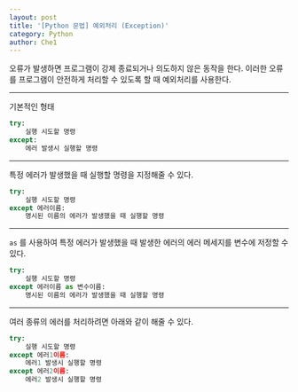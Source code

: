 ```yaml
---
layout: post
title: '[Python 문법] 예외처리 (Exception)'
category: Python
author: Che1
---
```


오류가 발생하면 프로그램이 강제 종료되거나 의도하지 않은 동작을 한다.
이러한 오류를 프로그램이 안전하게 처리할 수 있도록 할 때 예외처리를 사용한다.

- - -
기본적인 형태
```python
try:
    실행 시도할 명령
except:
    에러 발생시 실행할 명령
```

- - -

특정 에러가 발생했을 때 실행할 명령을 지정해줄 수 있다.

```python
try:
    실행 시도할 명령
except 에러이름:
    명시된 이름의 에러가 발생했을 때 실행할 명령
```

- - -
`as` 를 사용하여 특정 에러가 발생했을 때 발생한 에러의 에러 메세지를 변수에 저정할 수 있다.

```python
try:
    실행 시도할 명령
except 에러이름 as 변수이름:
    명시된 이름의 에러가 발생했을 때 실행할 명령
```
- - -

여러 종류의 에러를 처리하려면 아래와 같이 해줄 수 있다.

```python
try:
    실행 시도할 명령
except 에러1이름:
    에러1 발생시 실행할 명령
except 에러2이름:
    에러2 발생시 실행할 명령
```

